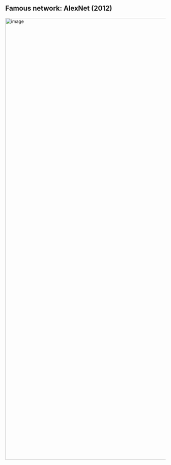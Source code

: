 ## Famous network: AlexNet (2012)
 <img width="3179" height="1385" alt="image" src="https://github.com/user-attachments/assets/e81cb10e-cf86-423e-8518-0a103288c71e" />
